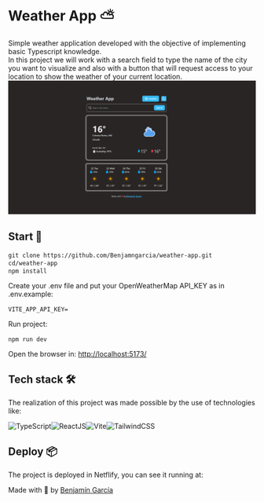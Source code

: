 # Weather App ⛅
Simple weather application developed with the objective of implementing basic Typescript knowledge.  
In this project we will work with a search field to type the name of the city you want to visualize and also with a button that will request access to your location to show the weather of your current location.  
<img src="./public/preview-desktop-dm.png" />
## Start 🚀
```
git clone https://github.com/Benjamngarcia/weather-app.git
cd/weather-app
npm install
```
Create your .env file and put your OpenWeatherMap API_KEY as in .env.example:

```
VITE_APP_API_KEY=
```
Run project:
```
npm run dev
```
Open the browser in: [http://localhost:5173/](http://localhost:5173/)
## Tech stack 🛠️
The realization of this project was made possible by the use of technologies like:

<img src="https://user-images.githubusercontent.com/25181517/183890598-19a0ac2d-e88a-4005-a8df-1ee36782fde1.png" alt="TypeScript" width="30" height="30"/><img src="https://user-images.githubusercontent.com/25181517/183897015-94a058a6-b86e-4e42-a37f-bf92061753e5.png" alt="ReactJS" width="30" height="30"/><img src="https://github.com/marwin1991/profile-technology-icons/assets/62091613/b40892ef-efb8-4b0e-a6b5-d1cfc2f3fc35" alt="Vite" width="30" height="30"/><img src="https://user-images.githubusercontent.com/25181517/202896760-337261ed-ee92-4979-84c4-d4b829c7355d.png" alt="TailwindCSS" width="30" height="30"/>

## Deploy 📦
The project is deployed in Netflify, you can see it running at: []()


Made with 💙 by [Benjamín García](https://benjamngarcia.me/)
